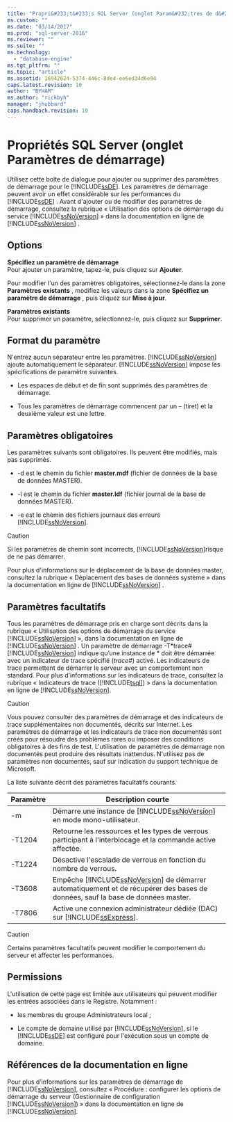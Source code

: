 ```yaml
---
title: "Propri&#233;t&#233;s SQL Server (onglet Param&#232;tres de d&#233;marrage) | Microsoft Docs"
ms.custom: ""
ms.date: "03/14/2017"
ms.prod: "sql-server-2016"
ms.reviewer: ""
ms.suite: ""
ms.technology: 
  - "database-engine"
ms.tgt_pltfrm: ""
ms.topic: "article"
ms.assetid: 16942624-5374-446c-8de4-ee6ed34d6e94
caps.latest.revision: 10
author: "BYHAM"
ms.author: "rickbyh"
manager: "jhubbard"
caps.handback.revision: 10
---
```

# Propri&#233;t&#233;s SQL Server (onglet Param&#232;tres de d&#233;marrage)
  Utilisez cette boîte de dialogue pour ajouter ou supprimer des paramètres de démarrage pour le [!INCLUDE[ssDE](../../includes/ssde-md.md)]. Les paramètres de démarrage peuvent avoir un effet considérable sur les performances du [!INCLUDE[ssDE](../../includes/ssde-md.md)] . Avant d'ajouter ou de modifier des paramètres de démarrage, consultez la rubrique « Utilisation des options de démarrage du service [!INCLUDE[ssNoVersion](../../includes/ssnoversion-md.md)] » dans la documentation en ligne de [!INCLUDE[ssNoVersion](../../includes/ssnoversion-md.md)] .  
  
## Options  
 **Spécifiez un paramètre de démarrage**  
 Pour ajouter un paramètre, tapez-le, puis cliquez sur **Ajouter**.  
  
 Pour modifier l'un des paramètres obligatoires, sélectionnez-le dans la zone **Paramètres existants** , modifiez les valeurs dans la zone **Spécifiez un paramètre de démarrage** , puis cliquez sur **Mise à jour**.  
  
 **Paramètres existants**  
 Pour supprimer un paramètre, sélectionnez-le, puis cliquez sur **Supprimer**.  
  
## Format du paramètre  
 N'entrez aucun séparateur entre les paramètres. [!INCLUDE[ssNoVersion](../../includes/ssnoversion-md.md)] ajoute automatiquement le séparateur. [!INCLUDE[ssNoVersion](../../includes/ssnoversion-md.md)] impose les spécifications de paramètre suivantes.  
  
-   Les espaces de début et de fin sont supprimés des paramètres de démarrage.  
  
-   Tous les paramètres de démarrage commencent par un – (tiret) et la deuxième valeur est une lettre.  
  
## Paramètres obligatoires  
 Les paramètres suivants sont obligatoires. Ils peuvent être modifiés, mais pas supprimés.  
  
-   -d est le chemin du fichier **master.mdf** (fichier de données de la base de données MASTER).  
  
-   -l est le chemin du fichier **master.ldf** (fichier journal de la base de données MASTER).  
  
-   -e est le chemin des fichiers journaux des erreurs [!INCLUDE[ssNoVersion](../../includes/ssnoversion-md.md)].  
  
> [!CAUTION]  
>  Si les paramètres de chemin sont incorrects, [!INCLUDE[ssNoVersion](../../includes/ssnoversion-md.md)]risque de ne pas démarrer.  
  
 Pour plus d'informations sur le déplacement de la base de données master, consultez la rubrique « Déplacement des bases de données système » dans la documentation en ligne de [!INCLUDE[ssNoVersion](../../includes/ssnoversion-md.md)] .  
  
## Paramètres facultatifs  
 Tous les paramètres de démarrage pris en charge sont décrits dans la rubrique « Utilisation des options de démarrage du service [!INCLUDE[ssNoVersion](../../includes/ssnoversion-md.md)] », dans la documentation en ligne de [!INCLUDE[ssNoVersion](../../includes/ssnoversion-md.md)] . Un paramètre de démarrage -T*trace#[!INCLUDE[ssNoVersion](../../includes/ssnoversion-md.md)] indique qu’une instance de * doit être démarrée avec un indicateur de trace spécifié (*trace#*) activé. Les indicateurs de trace permettent de démarrer le serveur avec un comportement non standard. Pour plus d’informations sur les indicateurs de trace, consultez la rubrique « Indicateurs de trace ([!INCLUDE[tsql](../../includes/tsql-md.md)]) » dans la documentation en ligne de [!INCLUDE[ssNoVersion](../../includes/ssnoversion-md.md)].  
  
> [!CAUTION]  
>  Vous pouvez consulter des paramètres de démarrage et des indicateurs de trace supplémentaires non documentés, décrits sur Internet. Les paramètres de démarrage et les indicateurs de trace non documentés sont créés pour résoudre des problèmes rares ou imposer des conditions obligatoires à des fins de test. L'utilisation de paramètres de démarrage non documentés peut produire des résultats inattendus. N'utilisez pas de paramètres non documentés, sauf sur indication du support technique de Microsoft.  
  
 La liste suivante décrit des paramètres facultatifs courants.  
  
|Paramètre|Description courte|  
|---------------|-----------------------|  
|-m|Démarre une instance de [!INCLUDE[ssNoVersion](../../includes/ssnoversion-md.md)] en mode mono-utilisateur.|  
|-T1204|Retourne les ressources et les types de verrous participant à l'interblocage et la commande active affectée.|  
|-T1224|Désactive l'escalade de verrous en fonction du nombre de verrous.|  
|-T3608|Empêche [!INCLUDE[ssNoVersion](../../includes/ssnoversion-md.md)] de démarrer automatiquement et de récupérer des bases de données, sauf la base de données master.|  
|-T7806|Active une connexion administrateur dédiée (DAC) sur [!INCLUDE[ssExpress](../../includes/ssexpress-md.md)].|  
  
> [!CAUTION]  
>  Certains paramètres facultatifs peuvent modifier le comportement du serveur et affecter les performances.  
  
## Permissions  
 L'utilisation de cette page est limitée aux utilisateurs qui peuvent modifier les entrées associées dans le Registre. Notamment :  
  
-   les membres du groupe Administrateurs local ;  
  
-   Le compte de domaine utilisé par [!INCLUDE[ssNoVersion](../../includes/ssnoversion-md.md)], si le [!INCLUDE[ssDE](../../includes/ssde-md.md)] est configuré pour l'exécution sous un compte de domaine.  
  
## Références de la documentation en ligne  
 Pour plus d’informations sur les paramètres de démarrage de [!INCLUDE[ssNoVersion](../../includes/ssnoversion-md.md)], consultez « Procédure : configurer les options de démarrage du serveur (Gestionnaire de configuration [!INCLUDE[ssNoVersion](../../includes/ssnoversion-md.md)]) » dans la documentation en ligne de [!INCLUDE[ssNoVersion](../../includes/ssnoversion-md.md)].  
  
  